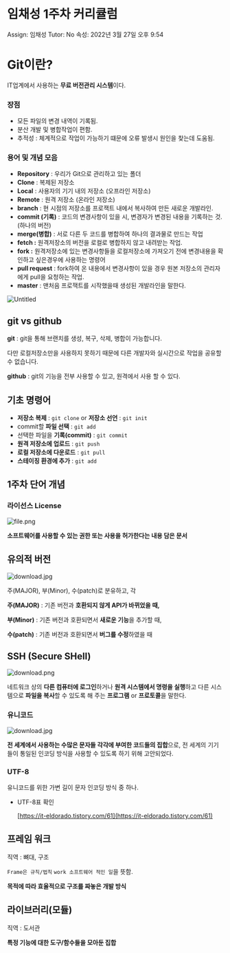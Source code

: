 # 임채성 1주차 커리큘럼

Assign: 임채성
Tutor: No
속성: 2022년 3월 27일 오후 9:54

# Git이란?

IT업계에서 사용하는 **무료 버전관리 시스템**이다.

### 장점

- 모든 파일의 변경 내역이 기록됨.
- 분산 개발 및 병합작업이 편함.
- 추적성 : 체계적으로 작업이 가능하기 떄문에 오류 발생시 원인을 찾는데 도움됨.

### 용어 및 개념 모음

- **Repository** : 우리가 Git으로 관리하고 있는 폴더
- **Clone** : 복제된 저장소
- **Local** : 사용자의 기기 내의 저장소 (오프라인 저장소)
- **Remote** : 원격 저장소 (온라인 저장소)
- **branch** : 현 시점의 저장소를 프로잭트 내에서 복사하여 만든 새로운 개발라인.
- **commit (기록)** : 코드의 변경사항이 있을 시, 변경자가 변경된 내용을 기록하는 것. (하나의 버전)
- **merge(병합)** : 서로 다른 두 코드를 병합하여 하나의 결과물로 만드는 작업
- **fetch :** 원격저장소의 버전을 로컬로 병합하지 않고 내려받는 작업.
- **fork :** 원격저장소에 있는 변경사항들을 로컬저장소에 가져오기 전에 변경내용을 확인하고 싶은경우에 사용하는 명령어
- **pull request** : fork하여 온 내용에서 변경사항이 있을 경우 원본 저장소의 관리자에게 pull을 요청하는 작업.
- **master** : 맨처음 프로잭트를 시작했을때 생성된 개발라인을 말한다.

![Untitled](%E1%84%8B%E1%85%B5%E1%86%B7%E1%84%8E%E1%85%A2%E1%84%89%E1%85%A5%E1%86%BC%201%202e30f/Untitled.png)

## **git** vs **github**

**git** : git을 통해 브랜치를 생성, 복구, 삭제, 병합이 가능합니다.

다만 로컬저장소만을 사용하지 못하기 때문에 다른 개발자와 실시간으로 작업을 공유할 수 없습니다.

**github** : git의 기능을 전부 사용할 수 있고, 원격에서 사용 할 수 있다.

## 기초 명령어

- **저장소 복제** : `git clone` or **저장소 선언** : `git init`
- commit할 **파일 선택** : `git add`
- 선택한 파일을 **기록(commit)** : `git commit`
- **원격 저장소에 업로드** : `git push`
- **로컬 저장소에 다운로드** : `git pull`
- **스테이징 환경에 추가** : `git add`

## 1주차 단어 개념

### 라이선스 License

![file.png](%E1%84%8B%E1%85%B5%E1%86%B7%E1%84%8E%E1%85%A2%E1%84%89%E1%85%A5%E1%86%BC%201%202e30f/file.png)

**소프트웨어를 사용할 수 있는 권한 또는 사용을 허가한다는 내용 담은 문서**

## 유의적 버전

![download.jpg](%E1%84%8B%E1%85%B5%E1%86%B7%E1%84%8E%E1%85%A2%E1%84%89%E1%85%A5%E1%86%BC%201%202e30f/download.jpg)

주(MAJOR), 부(Minor), 수(patch)로 분유하고, 각

**주(MAJOR)** : 기존 버전과 **호환되지 않게 API가 바뀌었을 때,**

**부(Minor)** : 기존 버전과 호환되면서 **새로운 기능**을 추가할 때,

**수(patch)** : 기존 버전과 호환되면서 **버그를 수정**하였을 때

## SSH (Secure SHell)

![download.png](%E1%84%8B%E1%85%B5%E1%86%B7%E1%84%8E%E1%85%A2%E1%84%89%E1%85%A5%E1%86%BC%201%202e30f/download.png)

네트워크 상의 **다른 컴퓨터에 로그인**하거나 **원격 시스템에서 명령을 실행**하고 다른 시스템으로 **파일을 복사**할 수 있도록 해 주는 **프로그램** or **프로토콜**을 말한다.

### 유니코드

![download.jpg](%E1%84%8B%E1%85%B5%E1%86%B7%E1%84%8E%E1%85%A2%E1%84%89%E1%85%A5%E1%86%BC%201%202e30f/download%201.jpg)

**전 세계에서 사용하는 수많은 문자들 각각에 부여한 코드들의 집합**으로, 전 세계의 기기들이 통일된 인코딩 방식을 사용할 수 있도록 하기 위해 고안되었다.

### UTF-8

유니코드를 위한 가변 길이 문자 인코딩 방식 중 하나. 

- UTF-8표 확인
    
    [https://it-eldorado.tistory.com/61](https://it-eldorado.tistory.com/61)
    

## 프레임 워크

직역 : 뼈대, 구조

`Frame은 규칙/법칙` `work 소프트웨어 적인 일`을 뜻함.

**목적에 따라 효율적으로 구조를 짜놓은 개발 방식**

## 라이브러리(모듈)

직역 : 도서관

**특정 기능에 대한 도구/함수들을 모아둔 집합**